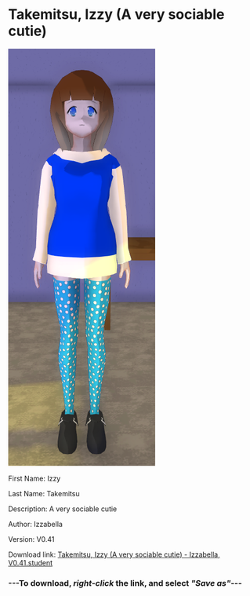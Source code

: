 # Takemitsu, Izzy (A very sociable cutie)

<img src = "https://raw.githubusercontent.com/Arbiter1223/Daigaku-Gurashi-Custom-Students/master/Students/Files/Takemitsu%2C%20Izzy%20(A%20very%20sociable%20cutie).png">

First Name: Izzy

Last Name: Takemitsu

Description: A very sociable cutie

Author: Izzabella

Version: V0.41

Download link: <a href="https://raw.githubusercontent.com/Arbiter1223/Daigaku-Gurashi-Custom-Students/master/Students/Files/Takemitsu%2C%20Izzy%20(A%20very%20sociable%20cutie)%20-%20Izzabella%2C%20V0.41.student">Takemitsu, Izzy (A very sociable cutie) - Izzabella, V0.41.student</a>

### ---**To download, _right-click_ the link, and select _"Save as"_**---
